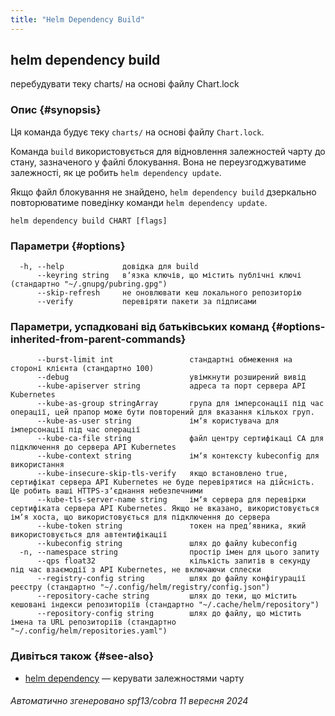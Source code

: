```yaml
---
title: "Helm Dependency Build"
---
```


## helm dependency build

перебудувати теку charts/ на основі файлу Chart.lock

### Опис {#synopsis}

Ця команда будує теку `charts/` на основі файлу `Chart.lock`.

Команда `build` використовується для відновлення залежностей чарту до стану, зазначеного у файлі блокування. Вона не переузгоджуватиме залежності, як це робить `helm dependency update`.

Якщо файл блокування не знайдено, `helm dependency build` дзеркально повторюватиме поведінку команди `helm dependency update`.

```none
helm dependency build CHART [flags]
```

### Параметри {#options}

```none
  -h, --help             довідка для build
      --keyring string   вʼязка ключів, що містить публічні ключі (стандартно "~/.gnupg/pubring.gpg")
      --skip-refresh     не оновлювати кеш локального репозиторію
      --verify           перевіряти пакети за підписами
```

### Параметри, успадковані від батьківських команд {#options-inherited-from-parent-commands}

```none
      --burst-limit int                 стандартні обмеження на стороні клієнта (стандартно 100)
      --debug                           увімкнути розширений вивід
      --kube-apiserver string           адреса та порт сервера API Kubernetes
      --kube-as-group stringArray       група для імперсонації під час операції, цей прапор може бути повторений для вказання кількох груп.
      --kube-as-user string             імʼя користувача для імперсонації під час операції
      --kube-ca-file string             файл центру сертифікаці СА для підключення до сервера API Kubernetes
      --kube-context string             імʼя контексту kubeconfig для використання
      --kube-insecure-skip-tls-verify   якщо встановлено true, сертифікат сервера API Kubernetes не буде перевірятися на дійсність. Це робить ваші HTTPS-зʼєднання небезпечними
      --kube-tls-server-name string     імʼя сервера для перевірки сертифіката сервера API Kubernetes. Якщо не вказано, використовується імʼя хоста, що використовується для підключення до сервера
      --kube-token string               токен на предʼявника, який використовується для автентифікації
      --kubeconfig string               шлях до файлу kubeconfig
  -n, --namespace string                простір імен для цього запиту
      --qps float32                     кількість запитів в секунду під час взаємодії з API Kubernetes, не включаючи сплески
      --registry-config string          шлях до файлу конфігурації реєстру (стандартно "~/.config/helm/registry/config.json")
      --repository-cache string         шлях до теки, що містить кешовані індекси репозиторіїв (стандартно "~/.cache/helm/repository")
      --repository-config string        шлях до файлу, що містить імена та URL репозиторіїв (стандартно "~/.config/helm/repositories.yaml")
```

### Дивіться також {#see-also}

* [helm dependency](helm_dependency.md) — керувати залежностями чарту

###### Автоматично згенеровано spf13/cobra 11 вересня 2024
